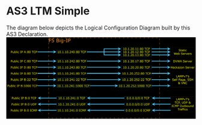 # AS3 LTM Simple








The diagram below depicts the Logical Configuration Diagram built by this AS3 Declaration.
![Logical Configuration Diagram](../Figures/LogicalConfigurationDiagram.png)


